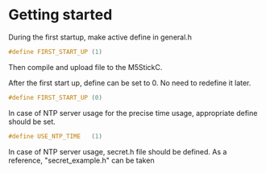 # Getting started

During the first startup, make active define in general.h

```cpp
#define FIRST_START_UP (1)
```

Then compile and upload file to the M5StickC.

After the first start up, define can be set to 0. No need to redefine it later.

```cpp
#define FIRST_START_UP (0)
```

In case of NTP server usage for the precise time usage, appropriate define should be set.

```cpp
#define USE_NTP_TIME   (1)
```

In case of NTP server usage, secret.h file should be defined. As a reference, "secret_example.h" can be taken
